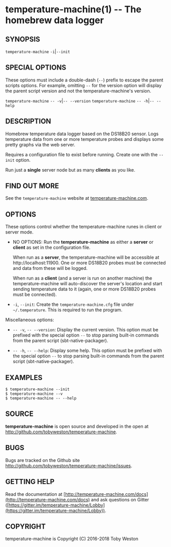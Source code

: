 temperature-machine(1) -- The homebrew data logger
==================================================

## SYNOPSIS

`temperature-machine` `-i`|`--init`

## SPECIAL OPTIONS

These options must include a double-dash (`--`) prefix to escape the parent scripts options. For example, omitting `--`
for the version option will display the parent script version and not the temperature-machine's version.
 
`temperature-machine` `-- -v`|`-- --version`
`temperature-machine` `-- -h`|`-- --help`


## DESCRIPTION

Homebrew temperature data logger based on the DS18B20 sensor. Logs temperature data from one or 
more temperature probes and displays some pretty graphs via the web server.

Requires a configuration file to exist before running. Create one with the `--init` option. 

Run just a **single** server node but as many **clients** as you like.


## FIND OUT MORE

See the `temperature-machine` website at [temperature-machine.com](http://temperature-machine.com).

## OPTIONS

These options control whether the temperature-machine runes in client or server mode.

  * NO OPTIONS:
    Run the **temperature-machine** as either a **server** or **client** as set in the configuration file. 
    
    When run as a **server**, the temperature-machine will be accessible at http://localhost:11900. One or 
    more DS18B20 probes must be connected and data from these will be logged.
    
    When run as a **client** (and a server is run on another machine) the temperature-machine will auto-discover 
    the server's location and start sending temperature data to it (again, one or more DS18B20 probes must be 
    connected). 

  * `-i`, `--init`:
    Create the `temperature-machine.cfg` file under `~/.temperature`. This is required to run the program.
  
Miscellaneous options:

  * `-- -v`, `-- --version`:
    Display the current version. This option must be prefixed with the special option `--` to stop parsing 
    built-in commands from the parent script (sbt-native-packager).

  * `-- -h`, `-- --help`:
    Display some help. This option must be prefixed with the special option `--` to stop parsing 
    built-in commands from the parent script (sbt-native-packager).

## EXAMPLES

    $ temperature-machine --init
    $ temperature-machine --v 
    $ temperature-machine -- --help 
    

## SOURCE

**temperature-machine** is open source and developed in the open at http://github.com/tobyweston/temperature-machine. 

## BUGS 

Bugs are tracked on the Github site http://github.com/tobyweston/temperature-machine/issues.

## GETTING HELP

Read the documentation at [http://temperature-machine.com/docs](http://temperature-machine.com/docs) and ask questions
on Gitter ([https://gitter.im/temperature-machine/Lobby](https://gitter.im/temperature-machine/Lobby)).

## COPYRIGHT

temperature-machine is Copyright (C) 2016-2018 Toby Weston